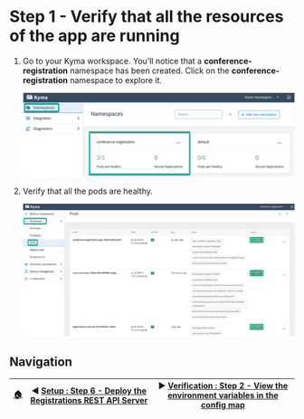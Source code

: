 # Step 1 - Verify that all the resources of the app are running

1. Go to your Kyma workspace. You’ll notice that a **conference-registration** namespace has been created. Click on the **conference-registration** namespace to explore it.

    ![Verify serverless function](../assets/verification-step-1/1.png)

2. Verify that all the pods are healthy.

    ![Verify pods](../assets/verification-step-1/2.png)

## Navigation

| [:house:](../../README.md) | :arrow_backward: [Setup : Step 6 - Deploy the Registrations REST API Server](../setup/step-6.md) | :arrow_forward: [Verification : Step 2 - View the environment variables in the config map](step-2.md) |
| -------------------------- | ------------------------------------------------------------------------------- | ----------------------------------------------------------------------------------------------------- |

